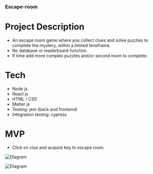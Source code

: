 ### Escape-room

# Project Description
* An escape room game where you collect clues and
solve puzzles to complete the mystery, within a limited timeframe.
* No database or leaderboard function.
* If time add more complex puzzles and/or second room to complete.

# Tech
* Node js
* React js
* HTML / CSS
* Matter js
* Testing: jest (back and frontend)
* Integration testing: cypress

# MVP
* Click on clue and acquire key to escape room.

 ![Diagram](readme_images/click_key.png)

 ![Diagram](readme_images/click_door.png)